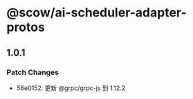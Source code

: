 # @scow/ai-scheduler-adapter-protos

## 1.0.1

### Patch Changes

- 56e0152: 更新 @grpc/grpc-js 到 1.12.2
